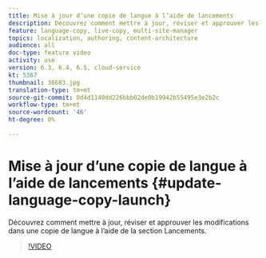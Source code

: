 ```yaml
---
title: Mise à jour d’une copie de langue à l’aide de lancements
description: Découvrez comment mettre à jour, réviser et approuver les modifications dans une copie de langue à l’aide de la section Lancements.
feature: language-copy, live-copy, multi-site-manager
topics: localization, authoring, content-architecture
audience: all
doc-type: feature video
activity: use
version: 6.3, 6.4, 6.5, cloud-service
kt: 5367
thumbnail: 36683.jpg
translation-type: tm+mt
source-git-commit: 0d4d1140dd226bbb02de0b19942b55495e3e2b2c
workflow-type: tm+mt
source-wordcount: '46'
ht-degree: 0%

---
```



# Mise à jour d’une copie de langue à l’aide de lancements {#update-language-copy-launch}

Découvrez comment mettre à jour, réviser et approuver les modifications dans une copie de langue à l’aide de la section Lancements.

>[!VIDEO](https://video.tv.adobe.com/v/36683?quality=12&learn=on)
